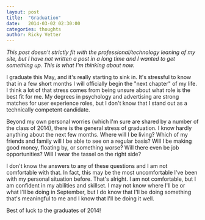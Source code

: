 ```yaml
---
layout: post
title:  "Graduation"
date:   2014-03-02 02:30:00
categories: thoughts
author: Ricky Vetter
---
```


*This post doesn't strictly fit with the professional/technology leaning of my site, but I have not written a post in a long time and I wanted to get something up. This is what I'm thinking about now.*

I graduate this May, and it's really starting to sink in. It's stressful to know that in a few short months I will officially begin the "next chapter" of my life. I think a lot of that stress comes from being unsure about what role is the best fit for me. My degrees in psychology and advertising are strong matches for user experience roles, but I don't know that I stand out as a technically competent candidate.

Beyond my own personal worries (which I'm sure are shared by a number of the class of 2014), there is the general stress of graduation. I know hardly anything about the next few months. Where will I be living? Which of my friends and family will I be able to see on a regular basis? Will I be making good money, floating by, or something worse? Will there even be job opportunities? Will I wear the tassel on the right side?

I don't know the answers to any of these questions and I am not comfortable with that. In fact, this may be the most uncomfortable I've been with my personal situation before. That's alright. I am not comfortable, but I am confident in my abilities and skillset. I may not know where I'll be or what I'll be doing in September, but I do know that I'll be doing something that's meaningful to me and I know that I'll be doing it well.

Best of luck to the graduates of 2014!